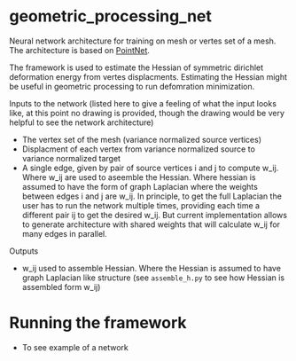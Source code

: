 # geometric_processing_net

Neural network architecture for training on mesh or vertes set of a mesh. 
The architecture is based on [PointNet](http://stanford.edu/~rqi/pointnet/).

The framework is used to estimate the Hessian of symmetric dirichlet deformation energy from vertes displacments. 
Estimating the Hessian might be useful in geometric processing to run defomration minimization. 

Inputs to the network (listed here to give a feeling of what the input looks like, at this point no drawing is provided, though the drawing would be very helpful to see the network architecture)

- The vertex set of the mesh (variance normalized source vertices)
- Displacment of each vertex from variance normalized source to variance normalized target
- A single edge, given by pair of source vertices i and j to compute w_ij. Where w_ij are used to aseemble the Hessian.
Where hessian is assumed to have the form of graph Laplacian where the weights between edges i and j are w_ij. In principle, to get the full Laplacian 
the user has to run the network multiple times, providing each time a different pair ij to get the desired w_ij. But current implementation
allows to generate architecture with shared weights that will calculate w_ij for many edges in parallel. 


Outputs

- w_ij used to assemble Hessian. Where the Hessian is assumed to have graph Laplacian like structure (see `assemble_h.py` to see how Hessian is assembled form w_ij)


# Running the framework 

- To see example of a network 

